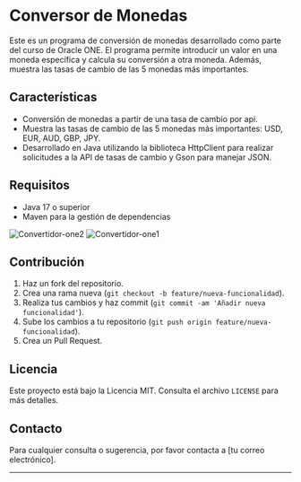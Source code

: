 # Conversor de Monedas

Este es un programa de conversión de monedas desarrollado como parte del curso de Oracle ONE. El programa permite introducir un valor en una moneda específica y calcula su conversión a otra moneda. Además, muestra las tasas de cambio de las 5 monedas más importantes.

## Características

- Conversión de monedas a partir de una tasa de cambio por api.
- Muestra las tasas de cambio de las 5 monedas más importantes: USD, EUR, AUD, GBP, JPY.
- Desarrollado en Java utilizando la biblioteca HttpClient para realizar solicitudes a la API de tasas de cambio y Gson para manejar JSON.

## Requisitos

- Java 17 o superior
- Maven para la gestión de dependencias


![Convertidor-one2](https://github.com/Uboras/Conversor-moneadas-OneProgram/assets/129528183/c13ddc94-0c0e-4727-a53d-ec3e30d30829)
![Convertidor-one1](https://github.com/Uboras/Conversor-moneadas-OneProgram/assets/129528183/1ed95414-91e6-4cfb-bec0-4fdd95e7b552)

## Contribución

1. Haz un fork del repositorio.
2. Crea una rama nueva (`git checkout -b feature/nueva-funcionalidad`).
3. Realiza tus cambios y haz commit (`git commit -am 'Añadir nueva funcionalidad'`).
4. Sube los cambios a tu repositorio (`git push origin feature/nueva-funcionalidad`).
5. Crea un Pull Request.

## Licencia

Este proyecto está bajo la Licencia MIT. Consulta el archivo `LICENSE` para más detalles.

## Contacto

Para cualquier consulta o sugerencia, por favor contacta a [tu correo electrónico].

---
